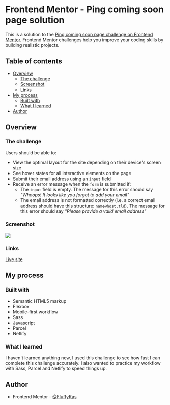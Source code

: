 # Frontend Mentor - Ping coming soon page solution

This is a solution to the [Ping coming soon page challenge on Frontend Mentor](https://www.frontendmentor.io/challenges/ping-single-column-coming-soon-page-5cadd051fec04111f7b848da). Frontend Mentor challenges help you improve your coding skills by building realistic projects. 

## Table of contents

- [Overview](#overview)
  - [The challenge](#the-challenge)
  - [Screenshot](#screenshot)
  - [Links](#links)
- [My process](#my-process)
  - [Built with](#built-with)
  - [What I learned](#what-i-learned)
- [Author](#author)

## Overview

### The challenge

Users should be able to:

- View the optimal layout for the site depending on their device's screen size
- See hover states for all interactive elements on the page
- Submit their email address using an `input` field
- Receive an error message when the `form` is submitted if:
	- The `input` field is empty. The message for this error should say *"Whoops! It looks like you forgot to add your email"*
	- The email address is not formatted correctly (i.e. a correct email address should have this structure: `name@host.tld`). The message for this error should say *"Please provide a valid email address"*

### Screenshot

![](./screenshot.jpg)

### Links

[Live site](https://your-live-site-url.com)

## My process

### Built with

- Semantic HTML5 markup
- Flexbox
- Mobile-first workflow
- Sass
- Javascript
- Parcel
- Netlify

### What I learned

I haven't learned anything new, I used this challenge to see how fast I can complete this challenge accurately. I also wanted to practice my workflow with Sass, Parcel and Netlify to speed things up.

## Author

- Frontend Mentor - [@FluffyKas](https://www.frontendmentor.io/profile/FluffyKas)
